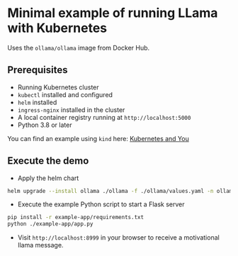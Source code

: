 # Minimal example of running LLama with Kubernetes

Uses the `ollama/ollama` image from Docker Hub.

## Prerequisites

- Running Kubernetes cluster
- `kubectl` installed and configured
- `helm` installed
- `ingress-nginx` installed in the cluster
- A local container registry running at `http://localhost:5000`
- Python 3.8 or later

You can find an example using `kind` here: [Kubernetes and You](https://github.com/ethanhinson/kubernetes-and-you)

## Execute the demo

- Apply the helm chart

```bash
helm upgrade --install ollama ./ollama -f ./ollama/values.yaml -n ollama
```

- Execute the example Python script to start a Flask server

```bash
pip install -r example-app/requirements.txt
python ./example-app/app.py
```

- Visit `http://localhost:8999` in your browser to receive a motivational llama message.
